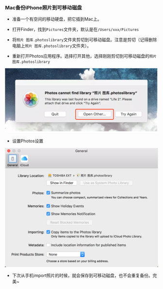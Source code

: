 ### Mac备份iPhone照片到可移动磁盘

- 准备一个有空间的移动硬盘，把它插到Mac上。

- 打开Finder，找到`Pictures`文件夹，默认是在`/Users/xxx/Pictures`

- 将`照片 图库.photoslibrary`文件夹剪切到可移动磁盘。注意是剪切（记得删除电脑上`照片 图库.photoslibrary`文件夹）。

- 重新打开Photos应用程序。选择打开其他，选择刚刚剪切到可移动磁盘的`照片 图库.photoslibrary`

![](https://raw.githubusercontent.com/we11cheng/picBed/master/20190119115829.png)

- 设置Photos设置

![](https://raw.githubusercontent.com/we11cheng/picBed/master/20190119120215.png)

- 下次从手机import照片的时候，就会保存到可移动磁盘，也不会重复备份。完美~